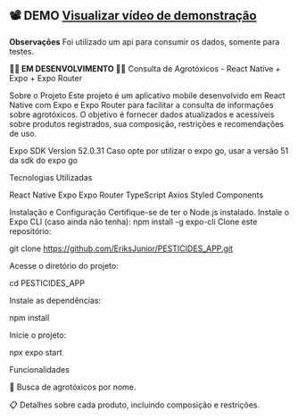##  📽️ DEMO [Visualizar vídeo de demonstração](https://github.dev/EriksJunior/PESTICIDES_APP/blob/main/demo/demo.mp4)

**Observações**
Foi utilizado um api para consumir os dados, somente para testes.

**🚧🚧 EM DESENVOLVIMENTO 🚧🚧**
Consulta de Agrotóxicos - React Native + Expo + Expo Router

Sobre o Projeto
Este projeto é um aplicativo mobile desenvolvido em React Native com Expo e Expo Router para facilitar a consulta de informações sobre agrotóxicos. O objetivo é fornecer dados atualizados e acessíveis sobre produtos registrados, sua composição, restrições e recomendações de uso.

Expo SDK Version 52.0.31
Caso opte por utilizar o expo go, usar a versão 51 da sdk do expo go

Tecnologias Utilizadas

React Native
Expo
Expo Router
TypeScript
Axios
Styled Components

Instalação e Configuração
Certifique-se de ter o Node.js instalado.
Instale o Expo CLI (caso ainda não tenha):
npm install -g expo-cli
Clone este repositório:

git clone https://github.com/EriksJunior/PESTICIDES_APP.git

Acesse o diretório do projeto:

cd PESTICIDES_APP

Instale as dependências:

npm install

Inicie o projeto:

npx expo start

Funcionalidades

📌 Busca de agrotóxicos por nome.

📋 Detalhes sobre cada produto, incluindo composição e restrições.
